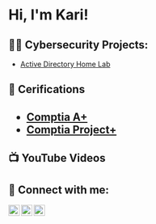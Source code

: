 <h1>Hi, I'm Kari!</h1>

<h2>👨‍💻 Cybersecurity Projects:</h2>

- [Active Directory Home Lab]()

<h2>&#128195 Cerifications<h2>

- [Comptia A+]() 
- [Comptia Project+]()
<h2>📺 YouTube Videos</h2>



<h2> 🤳 Connect with me:</h2>

[<img align="left" alt="KariCapaz | YouTube" width="22px" src="https://cdn.jsdelivr.net/npm/simple-icons@v3/icons/youtube.svg" />][youtube]
[<img align="left" alt="KariCapaz | Twitter" width="22px" src="https://cdn.jsdelivr.net/npm/simple-icons@v3/icons/twitter.svg" />][twitter]
[<img align="left" alt="KariCapaz | LinkedIn" width="22px" src="https://cdn.jsdelivr.net/npm/simple-icons@v3/icons/linkedin.svg" />][linkedin]

[youtube]: https://www.youtube.com/channel/UCY-ER0ty7nCLYPi84c2xSMA
[twitter]: https://twitter.com/KariCapaz
[linkedin]: https://www.linkedin.com/in/kari-capaz-478678162


<!--
**kcapaz/kcapaz** is a ✨ _special_ ✨ repository because its `README.md` (this file) appears on your GitHub profile.

Here are some ideas to get you started:

- 🔭 I’m currently working on ...
- 🌱 I’m currently learning ...
- 👯 I’m looking to collaborate on ...
- 🤔 I’m looking for help with ...
- 💬 Ask me about ...
- 📫 How to reach me: ...
- 😄 Pronouns: ...
- ⚡ Fun fact: ...
-->
